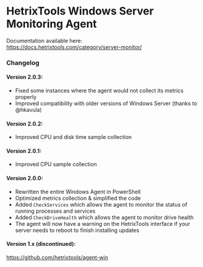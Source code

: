 # HetrixTools Windows Server Monitoring Agent

Documentation available here: https://docs.hetrixtools.com/category/server-monitor/

### Changelog

#### Version 2.0.3: 

- Fixed some instances where the agent would not collect its metrics properly
- Improved compatibility with older versions of Windows Server (thanks to @hkavula)

#### Version 2.0.2: 

- Improved CPU and disk time sample collection

#### Version 2.0.1: 

- Improved CPU sample collection

#### Version 2.0.0: 

- Rewritten the entire Windows Agent in PowerShell
- Optimized metrics collection & simplified the code
- Added `CheckServices` which allows the agent to monitor the status of running processes and services
- Added `CheckDriveHealth` which allows the agent to monitor drive health
- The agent will now have a warning on the HetrixTools interface if your server needs to reboot to finish installing updates



#### Version 1.x (discontinued): 
https://github.com/hetrixtools/agent-win